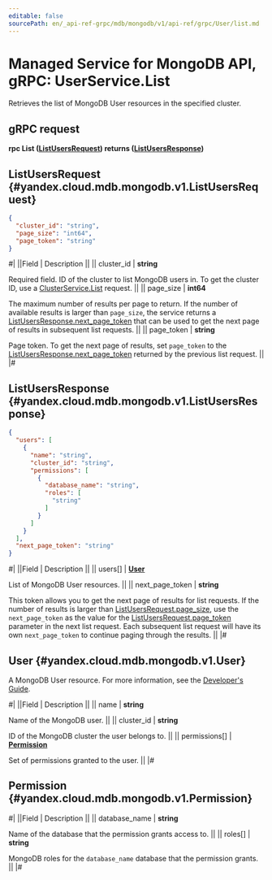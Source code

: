 ```yaml
---
editable: false
sourcePath: en/_api-ref-grpc/mdb/mongodb/v1/api-ref/grpc/User/list.md
---
```


# Managed Service for MongoDB API, gRPC: UserService.List

Retrieves the list of MongoDB User resources in the specified cluster.

## gRPC request

**rpc List ([ListUsersRequest](#yandex.cloud.mdb.mongodb.v1.ListUsersRequest)) returns ([ListUsersResponse](#yandex.cloud.mdb.mongodb.v1.ListUsersResponse))**

## ListUsersRequest {#yandex.cloud.mdb.mongodb.v1.ListUsersRequest}

```json
{
  "cluster_id": "string",
  "page_size": "int64",
  "page_token": "string"
}
```

#|
||Field | Description ||
|| cluster_id | **string**

Required field. ID of the cluster to list MongoDB users in.
To get the cluster ID, use a [ClusterService.List](/docs/managed-mongodb/api-ref/grpc/Cluster/list#List) request. ||
|| page_size | **int64**

The maximum number of results per page to return. If the number of available
results is larger than `page_size`, the service returns a [ListUsersResponse.next_page_token](#yandex.cloud.mdb.mongodb.v1.ListUsersResponse)
that can be used to get the next page of results in subsequent list requests. ||
|| page_token | **string**

Page token. To get the next page of results, set `page_token` to the
[ListUsersResponse.next_page_token](#yandex.cloud.mdb.mongodb.v1.ListUsersResponse) returned by the previous list request. ||
|#

## ListUsersResponse {#yandex.cloud.mdb.mongodb.v1.ListUsersResponse}

```json
{
  "users": [
    {
      "name": "string",
      "cluster_id": "string",
      "permissions": [
        {
          "database_name": "string",
          "roles": [
            "string"
          ]
        }
      ]
    }
  ],
  "next_page_token": "string"
}
```

#|
||Field | Description ||
|| users[] | **[User](#yandex.cloud.mdb.mongodb.v1.User)**

List of MongoDB User resources. ||
|| next_page_token | **string**

This token allows you to get the next page of results for list requests. If the number of results
is larger than [ListUsersRequest.page_size](#yandex.cloud.mdb.mongodb.v1.ListUsersRequest), use the `next_page_token` as the value
for the [ListUsersRequest.page_token](#yandex.cloud.mdb.mongodb.v1.ListUsersRequest) parameter in the next list request. Each subsequent
list request will have its own `next_page_token` to continue paging through the results. ||
|#

## User {#yandex.cloud.mdb.mongodb.v1.User}

A MongoDB User resource. For more information, see the
[Developer's Guide](/docs/managed-mongodb/concepts).

#|
||Field | Description ||
|| name | **string**

Name of the MongoDB user. ||
|| cluster_id | **string**

ID of the MongoDB cluster the user belongs to. ||
|| permissions[] | **[Permission](#yandex.cloud.mdb.mongodb.v1.Permission)**

Set of permissions granted to the user. ||
|#

## Permission {#yandex.cloud.mdb.mongodb.v1.Permission}

#|
||Field | Description ||
|| database_name | **string**

Name of the database that the permission grants access to. ||
|| roles[] | **string**

MongoDB roles for the `database_name` database that the permission grants. ||
|#